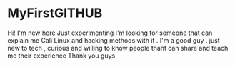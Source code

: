 # MyFirstGITHUB
Hi! I'm new here 
Just experimenting 
I'm looking for someone that can explain me Cali Linux and hacking methods with it .
I'm a good guy . just new to tech , curious and willing to know people thaht can share and teach me their experience 
Thank you guys 
